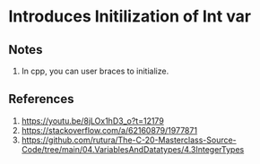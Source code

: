 # Introduces Initilization of Int var

## Notes
1. In cpp, you can user braces to initialize.

## References
1. https://youtu.be/8jLOx1hD3_o?t=12179
2. https://stackoverflow.com/a/62160879/1977871
3. https://github.com/rutura/The-C-20-Masterclass-Source-Code/tree/main/04.VariablesAndDatatypes/4.3IntegerTypes

